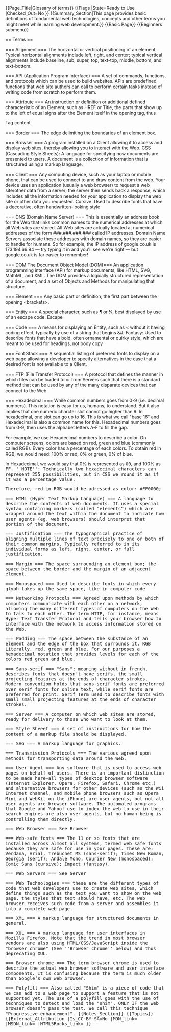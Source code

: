 {{Page_Title|Glossary of terms}}
{{Flags
|State=Ready to Use
|Checked_Out=No
}}
{{Summary_Section|This page provides basic definitions of fundamental web technologies, concepts and other terms you might meet while learning web development.}}
{{Basic Page}}
{{Beginners submenu}}

== Terms ==

=== Alignment === 
The horizontal or vertical positioning of an element. Typical horizontal alignments include left, right, and center; typical vertical alignments include baseline, sub, super, top, text-top, middle, bottom, and text-bottom.

=== API (Application Program Interface) ===
A set of commands, functions, and protocols which can be used to build websites. APIs are predefined functions that web site authors can call to perform certain tasks instead of writing code from scratch to perform them. 

=== Attribute === 
An instruction or definition or additional defined characteristic of an Element, such as HREF or Title, the parts that show up to the left of equal signs after the Element itself in the opening tag, thus 

<syntaxHighlight>
<tag href="#" title="the href and title are what we call attributes">Tag content</tag>
</syntaxHighlight>

=== Border === 
The edge delimiting the boundaries of an element box.

=== Browser === 
A program installed on a Client allowing it to access and display web sites, thereby allowing you to interact with the Web. CSS (Cascading Style Sheets): A language for specifying how documents are presented to users. A document is a collection of information that is structured using a markup language.

=== Client === 
Any computing device, such as your laptop or mobile phone, that can be used to connect to and draw content from the web. Your device uses an application (usually a web browser) to request a web site/other data from a server; the server then sends back a response, which includes all the information needed for your application to display the web site or other data you requested. Cursive:  Used to describe fonts that have a decorative, often handwritten-looking style 

=== DNS (Domain Name Server) === 
This is essentially an address book for the Web that links common names to the numerical addresses at which all Web sites are stored. All Web sites are actually located at numerical addresses of the form ###.###.###.### called IP addresses. Domain Name Servers associate these addresses with domain names, so they are easier to handle for humans. So for example, the IP address of google.co.uk is 173.194.66.94 — try typing it in and you'll see we're right — but google.co.uk is far easier to remember! 

=== DOM The Document Object Model (DOM)===
An application programming interface (API) for markup documents, like HTML, SVG, MathML, and XML. The DOM provides a logically structured representation of a document, and a set of Objects and Methods for manipulating that structure. 

=== Element === 
Any basic part or definition, the first part between the opening &#60;brackets&#62;. 

=== Entity === 
A special character, such as &#182; or &#188;, best displayed by use of an escape code. Escape 

=== Code === 
A means for displaying an Entity, such as &#60; without it having coding effect, typically by use of a string that begins &#. Fantasy:  Used to describe fonts that have a bold, often ornamental or quirky style, which are meant to be used for headings, not body copy 

=== Font Stack === 
A sequential listing of preferred fonts to display on a web page allowing a developer to specify alternatives in the case that a desired font is not available to a Client. 

=== FTP (File Transfer Protocol) === 
A protocol that defines the manner in which files can be loaded to or from Servers such that there is a standard method that can be used by any of the many disparate devices that can connect to the Web.

=== Hexadecimal === 
While common numbers goes from 0-9 (i.e. decimal numbers). This notation is easy for us, humans, to understand. But it also implies that one numeric charcter slot cannot go higher than 9. In hexadecimal, one slot can go up to 16. This is what we call "base 16" and Hexadecimal is also a common name for this. Hexadecimal numbers goes from 0-9, then uses the alphabet letters A-F to fill the gap. 

For example, we use Hexadecimal numbers to describe a color. On computer screens, colors are based on red, green and blue (commonly called RGB). Every color has a percentage of each colors. To obtain red in RGB, we would need: 100% or red, 0% or green, 0% of blue.

In Hexadecimal, we would say that 0% is represented as <tt>00</tt>, and 100% as <tt>FF<tt>.
''NOTE'': Technically two hexadecimal characters can represent 255 possibilities, but in CSS we round it as if it was a percentage value.

Therefore, red in RGB would be adressed as 
<syntaxHighlight>color: #FF0000;</syntaxHighlight>


=== HTML (Hyper Text Markup Language) ===
A language to describe the contents of web documents. It uses a special syntax containing markers (called “elements”) which are wrapped around the text within the document to indicate how user agents (eg. web browsers) should interpret that portion of the document. 

=== Justification === 
The typographical practice of aligning multiple lines of text precisely to one or both of their common margins. Typically referred to in its individual forms as left, right, center, or full justification. 

=== Margin === 
The space surrounding an element box; the space between the border and the margin of an adjacent element. 

=== Monospaced === 
Used to describe fonts in which every glyph takes up the same space, like in computer code 

=== Networking Protocols === 
Agreed upon methods by which computers communicate with each other on a network, allowing the many different types of computers on the Web to talk to each other. The term HTTP, for instance, means Hyper Text Transfer Protocol and tells your browser how to interface with the network to access information stored on the Web. 

=== Padding === 
The space between the substance of an element and the edge of the box that surrounds it. RGB Literally, red, green and blue.  For our purposes a hexadecimal notation that provides levels for each of the colors red green and blue. 

=== Sans-serif === 
"Sans"; meaning without in french, describes fonts that doesn’t have serifs, the small projecting features at the ends of character strokes. Modern convention holds that sans-serif fonts are preferred over serif fonts for online text, while serif fonts are preferred for print. Serif Term used to describe fonts with small small projecting features at the ends of character strokes. 

=== Server === 
A computer on which web sites are stored, ready for delivery to those who want to look at them. 

=== Style Sheeet === 
A set of instructions for how the content of a markup file should be displayed. 

=== SVG === 
A markup language for graphics.

=== Transmission Protocols === 
The various agreed upon methods for transporting data around the Web. 

=== User Agent === 
Any software that is used to access web pages on behalf of users. There is an important distinction to be made here—all types of desktop browser software (Internet Explorer, Opera, Firefox, Safari, Chrome etc.) and alternative browsers for other devices (such as the Wii Internet channel, and mobile phone browsers such as Opera Mini and WebKit on the iPhone) are user agents, but not all user agents are browser software. The automated programs that Google and Yahoo! use to index the web to use in their search engines are also user agents, but no human being is controlling them directly. 

=== Web Browser === 
See Browser  

=== Web-safe fonts ===
The 11 or so fonts that are installed across almost all systems, termed web safe fonts because they are safe for use in your pages.  These are: Verdana, Arial, Trebuchet MS (sans-serif); Times New Roman, Georgia (serif); Andale Mono, Courier New (monospaced); Comic Sans (cursive); Impact (fantasy). 

=== Web Servers === 
See Server 

=== Web Technologies === 
these are the different types of code that web developers use to create web sites, which define things such as the text you want to show on the web page, the styles that text should have, etc. The web browser receives such code from a server and assembles it into a complete web page.

=== XML === 
A markup language for structured documents in general. 

=== XUL === 
A markup language for user interfaces in Mozilla Firefox. Note that the trend in most browser vendors are also using HTML/CSS/JavaScript inside the "browser chrome" (See ''Browser chrome'' below) and thus deprecating XUL.

=== Browser chrome === 
The term browser chrome is used to describe the actual web browser software and user interface components. It is confusing because the term is much older than Google’s own web browser.

=== Polyfill ===
Also called "Shim" is a piece of code that we can add to a web page to support a feature that is not supported yet. The use of a polyfill goes with the use of techniques to detect and load the "shim", ONLY IF the web browser doesn’t pass the test. We call this technique "Progressive enhancement".
{{Notes_Section}}
{{Topics}}
{{External_Attribution
|Is_CC-BY-SA=No
|MDN_link=
|MSDN_link=
|HTML5Rocks_link=
}}